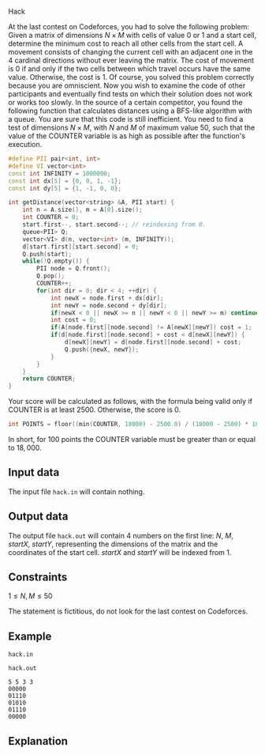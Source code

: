Hack

At the last contest on Codeforces, you had to solve the following problem: Given a matrix of dimensions $N \times M$ with cells of value $0$ or $1$ and a start cell, determine the minimum cost to reach all other cells from the start cell. A movement consists of changing the current cell with an adjacent one in the $4$ cardinal directions without ever leaving the matrix. The cost of movement is $0$ if and only if the two cells between which travel occurs have the same value. Otherwise, the cost is $1$. Of course, you solved this problem correctly because you are omniscient. Now you wish to examine the code of other participants and eventually find tests on which their solution does not work or works too slowly. In the source of a certain competitor, you found the following function that calculates distances using a BFS-like algorithm with a queue. You are sure that this code is still inefficient. You need to find a test of dimensions $N \times M$, with $N$ and $M$ of maximum value $50$, such that the value of the COUNTER variable is as high as possible after the function's execution.

```cpp
#define PII pair<int, int> 
#define VI vector<int>  
const int INFINITY = 1000000; 
const int dx[5] = {0, 0, 1, -1}; 
const int dy[5] = {1, -1, 0, 0};  

int getDistance(vector<string> &A, PII start) {
    int n = A.size(), m = A[0].size(); 
    int COUNTER = 0;  
    start.first--, start.second--; // reindexing from 0.  
    queue<PII> Q; 
    vector<VI> d(n, vector<int> (m, INFINITY)); 
    d[start.first][start.second] = 0; 
    Q.push(start);  
    while(!Q.empty()) { 
        PII node = Q.front(); 
        Q.pop();  
        COUNTER++;  
        for(int dir = 0; dir < 4; ++dir) { 
            int newX = node.first + dx[dir]; 
            int newY = node.second + dy[dir]; 
            if(newX < 0 || newX >= n || newY < 0 || newY >= m) continue;
            int cost = 0; 
            if(A[node.first][node.second] != A[newX][newY]) cost = 1;  
            if(d[node.first][node.second] + cost < d[newX][newY]) { 
                d[newX][newY] = d[node.first][node.second] + cost; 
                Q.push({newX, newY}); 
            } 
        } 
    }  
    return COUNTER; 
} 
```

Your score will be calculated as follows, with the formula being valid only if COUNTER is at least $2500$. Otherwise, the score is $0$.
```cpp
int POINTS = floor((min(COUNTER, 18000) - 2500.0) / (18000 - 2500) * 100); 
```
In short, for $100$ points the COUNTER variable must be greater than or equal to $18,000$. 

## Input data

The input file `hack.in` will contain nothing.

## Output data

The output file `hack.out` will contain $4$ numbers on the first line: $N$, $M$, $startX$, $startY$, representing the dimensions of the matrix and the coordinates of the start cell. $startX$ and $startY$ will be indexed from $1$.

## Constraints

$1 \leq N, M \leq 50$ 

The statement is fictitious, do not look for the last contest on Codeforces.

## Example

`hack.in`

`hack.out`
```
5 5 3 3
00000
01110
01010
01110
00000
```

## Explanation
